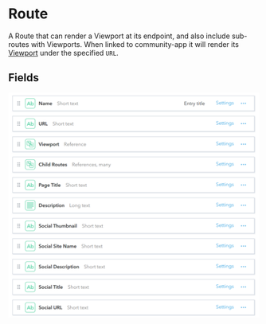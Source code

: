 # Route
A Route that can render a Viewport at its endpoint, and also include sub-routes with Viewports. When linked to community-app it will render its [Viewport](./viewport.md) under the specified `URL`.

## Fields
![](./pics/Route.png)